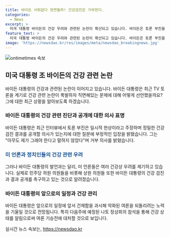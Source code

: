 ```yaml
---
title: 바이든 사퇴없다 정면돌파! 건강검진은 거부한다.
categories:
  - News
excerpt: >
  미국 대통령 바이든의 건강 우려와 관련된 논란이 확산되고 있습니다. 바이든은 토론 부진을 일시적인 현상으로 부인하며 사퇴할 계획은 없다고 밝혔지만, 정밀 건강 검진 결과를 공개할 의사가 없다고 전했습니다. 이에 미 언론은 바이든의 건강 상태에 대한 우려를 쏟아내고 있으며, 일부 정치인들도 사퇴를 요구하고 있습니다. 바이든은 이에 대한 대응으로 건강한 모습을 보여주며 여론을 되돌리려고 애를 쓰고 있습니다.
feature_text: >
  미국 대통령 바이든의 건강 우려와 관련된 논란이 확산되고 있습니다. 바이든은 토론 부진을 일시적인 현상으로 부인하며 사퇴할 계획은 없다고 밝혔지만, 정밀 건강 검진 결과를 공개할 의사가 없다고 전했습니다. 이에 미 언론은 바이든의 건강 상태에 대한 우려를 쏟아내고 있으며, 일부 정치인들도 사퇴를 요구하고 있습니다. 바이든은 이에 대한 대응으로 건강한 모습을 보여주며 여론을 되돌리려고 애를 쓰고 있습니다.
image: 'https://newsdao.kr/res/images/meta/newsdao_breakingnews.jpg'
---
```


<p><img src="https://newsdao.kr/res/images/meta/newsdao_breakingnews.jpg" alt="ontimetimes 속보" /></p>

<h2 data-ke-size="size26">미국 대통령 조 바이든의 건강 관련 논란</h2>

<p data-ke-size="size16">바이든 대통령의 건강과 관련된 논란이 이어지고 있습니다. 바이든 대통령은 최근 TV 토론을 계기로 건강 관련 논란이 폭발하자 직면해있는 문제에 대해 어떻게 선언했을까요? 그에 대한 최근 상황을 알아보도록 하겠습니다.</p>

<h3><b>바이든 대통령의 건강 관련 진단과 공개에 대한 의사 표명</b></h3>

<p data-ke-size="size16">바이든 대통령은 최근 인터뷰에서 토론 부진은 일시적 현상이라고 주장하며 정밀한 건강 검진 결과를 공개할 의사가 있는지에 대한 질문에 부정적인 입장을 밝혔습니다. 그는 "아무도 제가 그래야 한다고 말하지 않았다"며 거부 의사를 밝혔습니다.</p>

<h3><span style="color: #1a5490;"><b>미 언론과 정치인들의 건강 관련 우려</b></span></h3>

<p data-ke-size="size16">그러나 바이든 대통령의 발언과는 달리, 미 언론들은 여러 건강상 우려를 제기하고 있습니다. 실제로 민주당 하원 의원들을 비롯해 상원 의원들 또한 바이든 대통령의 건강 검진과 결과 공개를 촉구하고 있는 것으로 알려졌습니다.</p>

<h3><b>바이든 대통령의 앞으로의 일정과 건강 관리</b></h3>

<p data-ke-size="size16">바이든 대통령은 앞으로의 일정에 앞서 건재함을 과시해 악화된 여론을 되돌리려는 노력을 기울일 것으로 전망됩니다. 특히 다음주에 예정된 나토 정상회의 참석을 통해 건강 상태를 알림으로써 여론 기승전에 대처할 것으로 보입니다.</p>
실시간 뉴스 속보는, <a href="https://newsdao.kr" rel="dofollow">https://newsdao.kr</a>


